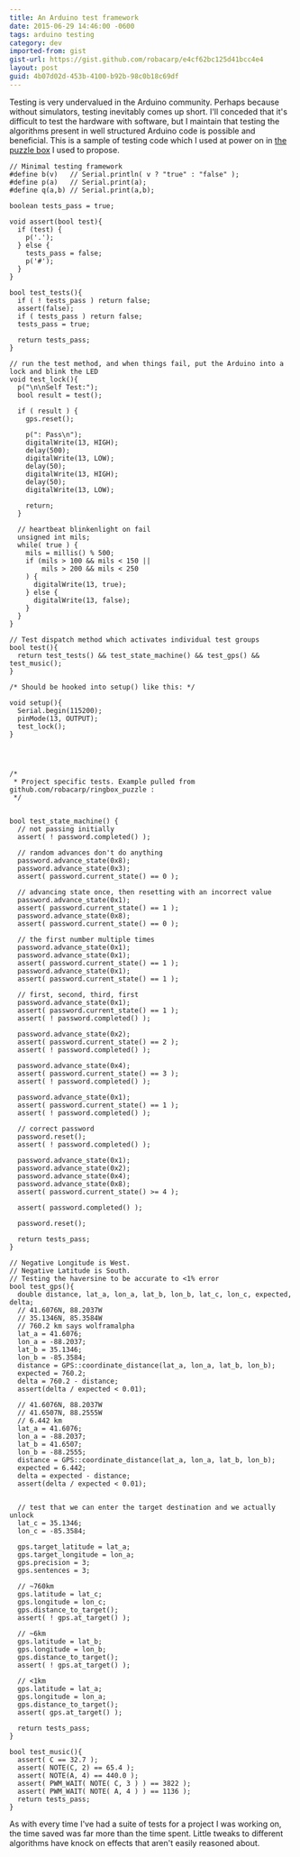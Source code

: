 ```yaml
---
title: An Arduino test framework
date: 2015-06-29 14:46:00 -0600
tags: arduino testing
category: dev
imported-from: gist
gist-url: https://gist.github.com/robacarp/e4cf62bc125d41bcc4e4
layout: post
guid: 4b07d02d-453b-4100-b92b-98c0b18c69df
---
```


Testing is very undervalued in the Arduino community. Perhaps because without simulators, testing inevitably comes up short. I'll conceded that it's difficult to test the hardware with software, but I maintain that testing the algorithms present in well structured Arduino code is possible and beneficial. This is a sample of testing code which I used at power on in [the puzzle box](https://github.com/robacarp/ringbox_puzzle) I used to propose.

    // Minimal testing framework
    #define b(v)   // Serial.println( v ? "true" : "false" );
    #define p(a)   // Serial.print(a);
    #define q(a,b) // Serial.print(a,b);

    boolean tests_pass = true;

    void assert(bool test){
      if (test) {
        p('.');
      } else {
        tests_pass = false;
        p('#');
      }
    }

    bool test_tests(){
      if ( ! tests_pass ) return false;
      assert(false);
      if ( tests_pass ) return false;
      tests_pass = true;

      return tests_pass;
    }

    // run the test method, and when things fail, put the Arduino into a lock and blink the LED
    void test_lock(){
      p("\n\nSelf Test:");
      bool result = test();

      if ( result ) {
        gps.reset();

        p(": Pass\n");
        digitalWrite(13, HIGH);
        delay(500);
        digitalWrite(13, LOW);
        delay(50);
        digitalWrite(13, HIGH);
        delay(50);
        digitalWrite(13, LOW);

        return;
      }

      // heartbeat blinkenlight on fail
      unsigned int mils;
      while( true ) {
        mils = millis() % 500;
        if (mils > 100 && mils < 150 ||
            mils > 200 && mils < 250
        ) {
          digitalWrite(13, true);
        } else {
          digitalWrite(13, false);
        }
      }
    }

    // Test dispatch method which activates individual test groups
    bool test(){
      return test_tests() && test_state_machine() && test_gps() && test_music();
    }

    /* Should be hooked into setup() like this: */

    void setup(){
      Serial.begin(115200);
      pinMode(13, OUTPUT);
      test_lock();
    }




    /*
     * Project specific tests. Example pulled from github.com/robacarp/ringbox_puzzle :
     */


    bool test_state_machine() {
      // not passing initially
      assert( ! password.completed() );

      // random advances don't do anything
      password.advance_state(0x8);
      password.advance_state(0x3);
      assert( password.current_state() == 0 );

      // advancing state once, then resetting with an incorrect value
      password.advance_state(0x1);
      assert( password.current_state() == 1 );
      password.advance_state(0x8);
      assert( password.current_state() == 0 );

      // the first number multiple times
      password.advance_state(0x1);
      password.advance_state(0x1);
      assert( password.current_state() == 1 );
      password.advance_state(0x1);
      assert( password.current_state() == 1 );

      // first, second, third, first
      password.advance_state(0x1);
      assert( password.current_state() == 1 );
      assert( ! password.completed() );

      password.advance_state(0x2);
      assert( password.current_state() == 2 );
      assert( ! password.completed() );

      password.advance_state(0x4);
      assert( password.current_state() == 3 );
      assert( ! password.completed() );

      password.advance_state(0x1);
      assert( password.current_state() == 1 );
      assert( ! password.completed() );

      // correct password
      password.reset();
      assert( ! password.completed() );

      password.advance_state(0x1);
      password.advance_state(0x2);
      password.advance_state(0x4);
      password.advance_state(0x8);
      assert( password.current_state() >= 4 );

      assert( password.completed() );

      password.reset();

      return tests_pass;
    }

    // Negative Longitude is West.
    // Negative Latitude is South.
    // Testing the haversine to be accurate to <1% error
    bool test_gps(){
      double distance, lat_a, lon_a, lat_b, lon_b, lat_c, lon_c, expected, delta;
      // 41.6076N, 88.2037W
      // 35.1346N, 85.3584W
      // 760.2 km says wolframalpha
      lat_a = 41.6076;
      lon_a = -88.2037;
      lat_b = 35.1346;
      lon_b = -85.3584;
      distance = GPS::coordinate_distance(lat_a, lon_a, lat_b, lon_b);
      expected = 760.2;
      delta = 760.2 - distance;
      assert(delta / expected < 0.01);

      // 41.6076N, 88.2037W
      // 41.6507N, 88.2555W
      // 6.442 km
      lat_a = 41.6076;
      lon_a = -88.2037;
      lat_b = 41.6507;
      lon_b = -88.2555;
      distance = GPS::coordinate_distance(lat_a, lon_a, lat_b, lon_b);
      expected = 6.442;
      delta = expected - distance;
      assert(delta / expected < 0.01);


      // test that we can enter the target destination and we actually unlock
      lat_c = 35.1346;
      lon_c = -85.3584;

      gps.target_latitude = lat_a;
      gps.target_longitude = lon_a;
      gps.precision = 3;
      gps.sentences = 3;

      // ~760km
      gps.latitude = lat_c;
      gps.longitude = lon_c;
      gps.distance_to_target();
      assert( ! gps.at_target() );

      // ~6km
      gps.latitude = lat_b;
      gps.longitude = lon_b;
      gps.distance_to_target();
      assert( ! gps.at_target() );

      // <1km
      gps.latitude = lat_a;
      gps.longitude = lon_a;
      gps.distance_to_target();
      assert( gps.at_target() );

      return tests_pass;
    }

    bool test_music(){
      assert( C == 32.7 );
      assert( NOTE(C, 2) == 65.4 );
      assert( NOTE(A, 4) == 440.0 );
      assert( PWM_WAIT( NOTE( C, 3 ) ) == 3822 );
      assert( PWM_WAIT( NOTE( A, 4 ) ) == 1136 );
      return tests_pass;
    }


As with every time I've had a suite of tests for a project I was working on, the time saved was far more than the time spent. Little tweaks to different algorithms have knock on effects that aren't easily reasoned about.
